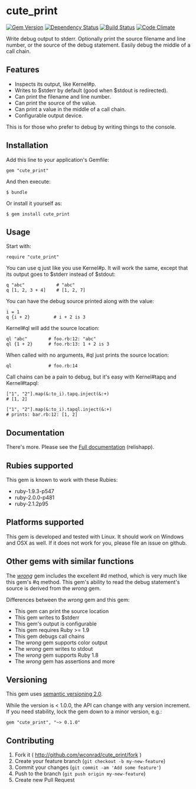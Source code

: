 # cute_print
[![Gem Version](https://badge.fury.io/rb/cute_print.png)](http://badge.fury.io/rb/cute_print)
[![Dependency Status](https://gemnasium.com/wconrad/cute_print.svg)](https://gemnasium.com/wconrad/cute_print)
[![Build Status](https://travis-ci.org/wconrad/cute_print.png)](https://travis-ci.org/wconrad/cute_print)
[![Code Climate](https://codeclimate.com/github/wconrad/cute_print.png)](https://codeclimate.com/github/wconrad/cute_print)

Write debug output to stderr.  Optionally print the source filename
and line number, or the source of the debug statement.  Easily debug
the middle of a call chain.

## Features

* Inspects its output, like Kernel#p.
* Writes to $stderr by default (good when $stdout is redirected).
* Can print the filename and line number.
* Can print the source of the value.
* Can print a value in the middle of a call chain.
* Configurable output device.

This is for those who prefer to debug by writing things to the
console.

## Installation

Add this line to your application's Gemfile:

    gem "cute_print"

And then execute:

    $ bundle

Or install it yourself as:

    $ gem install cute_print

## Usage

Start with:

    require "cute_print"

You can use q just like you use Kernel#p.  It will work the same,
except that its output goes to $stderr instead of $stdout:

    q "abc"            # "abc"
    q [1, 2, 3 + 4]    # [1, 2, 7]

You can have the debug source printed along with the value:

    i = 1
    q {i + 2}         # i + 2 is 3

Kernel#ql will add the source location:

    ql "abc"        # foo.rb:12: "abc"
    ql {1 + 2}      # foo.rb:13: 1 + 2 is 3

When called with no arguments, #ql just prints the source location:

    ql              # foo.rb:14

Call chains can be a pain to debug, but it's easy with Kernel#tapq and
Kernel#tapql:

    ["1", "2"].map(&:to_i).tapq.inject(&:+)
    # [1, 2]

    ["1", "2"].map(&:to_i).tapql.inject(&:+)
    # prints: bar.rb:12: [1, 2]

## Documentation

There's more.  Please see the [Full documentation][2] (relishapp).

## Rubies supported

This gem is known to work with these Rubies:

* ruby-1.9.3-p547
* ruby-2.0.0-p481
* ruby-2.1.2p95

## Platforms supported

This gem is developed and tested with Linux.  It should work on
Windows and OSX as well.  If it does not work for you, please file an
issue on github.

## Other gems with similar functions

The [_wrong_][1] gem includes the excellent #d method, which is very
much like this gem's #q method.  This gem's ability to read the debug
statement's source is derived from the _wrong_ gem.

Differences between the _wrong_ gem and this gem:

* This gem can print the source location
* This gem writes to $stderr
* This gem's output is configurable
* This gem requires Ruby >= 1.9
* This gem debugs call chains
* The _wrong_ gem supports color output
* The _wrong_ gem writes to stdout
* The _wrong_ gem supports Ruby 1.8
* The _wrong_ gem has assertions and more

## Versioning

This gem uses [semantic versioning 2.0][3].

While the version is < 1.0.0, the API can change with any version
increment.  If you need stability, lock the gem down to a minor
version, e.g.:

    gem "cute_print", "~> 0.1.0"

## Contributing

1. Fork it ( http://github.com/wconrad/cute_print/fork )
2. Create your feature branch (`git checkout -b my-new-feature`)
3. Commit your changes (`git commit -am 'Add some feature'`)
4. Push to the branch (`git push origin my-new-feature`)
5. Create new Pull Request

[1]: http://rubygems.org/gems/wrong
[2]: https://www.relishapp.com/wconrad/cute-print/v/0-2-0/docs
[3]: http://semver.org/spec/v2.0.0.html
